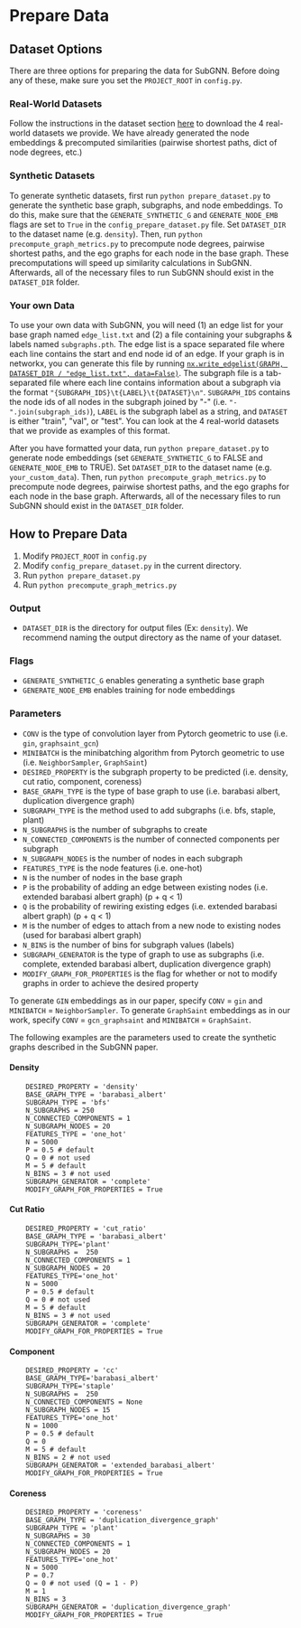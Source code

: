 # Prepare Data

## Dataset Options

There are three options for preparing the data for SubGNN. Before doing any of these, make sure you set the `PROJECT_ROOT` in `config.py`.

### Real-World Datasets

Follow the instructions in the dataset section [here](https://github.com/mims-harvard/SubGNN#prepare-data) to download the 4 real-world datasets we provide. We have already generated the node embeddings & precomputed similarities (pairwise shortest paths, dict of node degrees, etc.)

### Synthetic Datasets

To generate synthetic datasets, first run  `python prepare_dataset.py` to generate the synthetic base graph, subgraphs, and node embeddings. To do this, make sure that the `GENERATE_SYNTHETIC_G` and `GENERATE_NODE_EMB` flags are set to `True` in the `config_prepare_dataset.py` file. Set `DATASET_DIR` to the dataset name (e.g. `density`). Then, run `python precompute_graph_metrics.py` to precompute node degrees, pairwise shortest paths, and the ego graphs for each node in the base graph. These precomputations will speed up similarity calculations in SubGNN. Afterwards, all of the necessary files to run SubGNN should exist in the `DATASET_DIR` folder. 

### Your own Data

To use your own data with SubGNN, you will need (1) an edge list for your base graph named `edge_list.txt` and (2) a file containing your subgraphs & labels named `subgraphs.pth`. The edge list is a space separated file where each line contains the start and end node id of an edge. If your graph is in networkx, you can generate this file by running [`nx.write_edgelist(GRAPH, DATASET_DIR / "edge_list.txt", data=False)`](https://networkx.org/documentation/stable//reference/readwrite/generated/networkx.readwrite.edgelist.write_edgelist.html). The subgraph file is a tab-separated file where each line contains information about a subgraph via the format `"{SUBGRAPH_IDS}\t{LABEL}\t{DATASET}\n"`. `SUBGRAPH_IDS` contains the node ids of all nodes in the subgraph joined by "-" (i.e. `"-".join(subgraph_ids)`), `LABEL` is the subgraph label as a string, and `DATASET` is either "train", "val", or "test". You can look at the 4 real-world datasets that we provide as examples of this format. 

After you have formatted your data, run `python prepare_dataset.py` to generate node embeddings (set `GENERATE_SYNTHETIC_G` to FALSE and `GENERATE_NODE_EMB` to TRUE). Set `DATASET_DIR` to the dataset name (e.g. `your_custom_data`). Then, run `python precompute_graph_metrics.py` to precompute node degrees, pairwise shortest paths, and the ego graphs for each node in the base graph. Afterwards, all of the necessary files to run SubGNN should exist in the `DATASET_DIR` folder. 

## How to Prepare Data

1. Modify `PROJECT_ROOT` in `config.py`
2. Modify `config_prepare_dataset.py` in the current directory.
3. Run `python prepare_dataset.py` 
4. Run `python precompute_graph_metrics.py`

### Output 
- `DATASET_DIR` is the directory for output files (Ex: `density`). We recommend naming the output directory as the name of your dataset. 

### Flags
- `GENERATE_SYNTHETIC_G` enables generating a synthetic base graph
- `GENERATE_NODE_EMB` enables training for node embeddings 

### Parameters

- `CONV` is the type of convolution layer from Pytorch geometric to use (i.e. `gin`, `graphsaint_gcn`)
- `MINIBATCH` is the minibatching algorithm from Pytorch geometric to use (i.e. `NeighborSampler`, `GraphSaint`)
- `DESIRED_PROPERTY` is the subgraph property to be predicted (i.e. density, cut ratio, component, coreness)
- `BASE_GRAPH_TYPE` is the type of base graph to use (i.e. barabasi albert, duplication divergence graph)
- `SUBGRAPH_TYPE` is the method used to add subgraphs (i.e. bfs, staple, plant)
- `N_SUBGRAPHS` is the number of subgraphs to create
- `N_CONNECTED_COMPONENTS` is the number of connected components per subgraph
- `N_SUBGRAPH_NODES` is the number of nodes in each subgraph
- `FEATURES_TYPE` is the node features (i.e. one-hot)
- `N` is the number of nodes in the base graph
- `P` is the probability of adding an edge between existing nodes (i.e. extended barabasi albert graph) (p + q < 1)
- `Q` is the probability of rewiring existing edges (i.e. extended barabasi albert graph) (p + q < 1)
- `M` is the number of edges to attach from a new node to existing nodes (used for barabasi albert graph)
- `N_BINS` is the number of bins for subgraph values (labels)
- `SUBGRAPH_GENERATOR` is the type of graph to use as subgraphs (i.e. complete, extended barabasi albert, duplication divergence graph)
- `MODIFY_GRAPH_FOR_PROPERTIES` is the flag for whether or not to modify graphs in order to achieve the desired property 


To generate `GIN` embeddings as in our paper, specify `CONV` = `gin` and `MINIBATCH` = `NeighborSampler`. To generate `GraphSaint` embeddings as in our work, specify `CONV` = `gcn_graphsaint` and `MINIBATCH` = `GraphSaint`.

The following examples are the parameters used to create the synthetic graphs described in the SubGNN paper.

#### Density

        DESIRED_PROPERTY = 'density'
        BASE_GRAPH_TYPE = 'barabasi_albert'
        SUBGRAPH_TYPE = 'bfs'
        N_SUBGRAPHS = 250
        N_CONNECTED_COMPONENTS = 1
        N_SUBGRAPH_NODES = 20
        FEATURES_TYPE = 'one_hot'
        N = 5000
        P = 0.5 # default
        Q = 0 # not used
        M = 5 # default
        N_BINS = 3 # not used
        SUBGRAPH_GENERATOR = 'complete'
        MODIFY_GRAPH_FOR_PROPERTIES = True 

#### Cut Ratio

        DESIRED_PROPERTY = 'cut_ratio'
        BASE_GRAPH_TYPE = 'barabasi_albert'
        SUBGRAPH_TYPE='plant'
        N_SUBGRAPHS =  250
        N_CONNECTED_COMPONENTS = 1
        N_SUBGRAPH_NODES = 20
        FEATURES_TYPE='one_hot'
        N = 5000
        P = 0.5 # default
        Q = 0 # not used
        M = 5 # default
        N_BINS = 3 # not used
        SUBGRAPH_GENERATOR = 'complete' 
        MODIFY_GRAPH_FOR_PROPERTIES = True

#### Component

        DESIRED_PROPERTY = 'cc'
        BASE_GRAPH_TYPE='barabasi_albert' 
        SUBGRAPH_TYPE='staple'
        N_SUBGRAPHS =  250
        N_CONNECTED_COMPONENTS = None
        N_SUBGRAPH_NODES = 15
        FEATURES_TYPE='one_hot'
        N = 1000
        P = 0.5 # default
        Q = 0
        M = 5 # default
        N_BINS = 2 # not used
        SUBGRAPH_GENERATOR = 'extended_barabasi_albert' 
        MODIFY_GRAPH_FOR_PROPERTIES = True

#### Coreness

        DESIRED_PROPERTY = 'coreness'
        BASE_GRAPH_TYPE = 'duplication_divergence_graph' 
        SUBGRAPH_TYPE = 'plant'
        N_SUBGRAPHS = 30
        N_CONNECTED_COMPONENTS = 1
        N_SUBGRAPH_NODES = 20
        FEATURES_TYPE='one_hot'
        N = 5000
        P = 0.7
        Q = 0 # not used (Q = 1 - P)
        M = 1
        N_BINS = 3
        SUBGRAPH_GENERATOR = 'duplication_divergence_graph' 
        MODIFY_GRAPH_FOR_PROPERTIES = True
